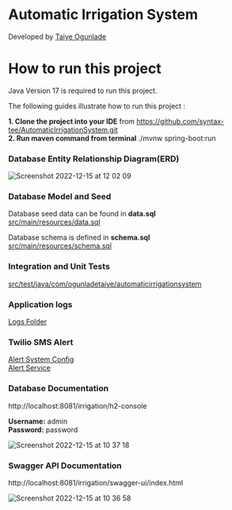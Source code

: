 # Automatic Irrigation System
Developed by [Taiye Ogunlade](https://www.linkedin.com/in/taiye-ogunlade/)

# How to run this project

Java Version 17 is required to run this project.

The following guides illustrate how to run this project :

**1. Clone the project into your IDE** from https://github.com/syntax-tee/AutomaticIrrigationSystem.git <br/>
**2. Run maven command from terminal** ./mvnw spring-boot:run  <br/>

### Database Entity Relationship Diagram(ERD)
![Screenshot 2022-12-15 at 12 02 09](https://user-images.githubusercontent.com/49109632/207843383-2ae8a2cb-6418-4424-a516-61156fdc82dc.png)


### Database Model and Seed

Database seed data can be found in **data.sql**</br>
[src/main/resources/data.sql](https://github.com/syntax-tee/AutomaticIrrigationSystem/blob/master/src/main/resources/data.sql) </br>

Database schema is defined in  **schema.sql**</br>
[src/main/resources/schema.sql](https://github.com/syntax-tee/AutomaticIrrigationSystem/blob/master/src/main/resources/schema.sql) </br>

### Integration and Unit Tests
[src/test/java/com/ogunladetaiye/automaticirrigationsystem](https://github.com/syntax-tee/AutomaticIrrigationSystem/blob/master/src/test/java/com/ogunladetaiye/automaticirrigationsystem) </br>

### Application logs
[Logs Folder](https://github.com/syntax-tee/AutomaticIrrigationSystem/tree/master/logs) </br>

### Twilio SMS Alert
[Alert System Config](https://github.com/syntax-tee/AutomaticIrrigationSystem/tree/master/src/main/java/com/ogunladetaiye/automaticirrigationsystem/smsconfig) </br>
[Alert Service](https://github.com/syntax-tee/AutomaticIrrigationSystem/tree/master/src/main/java/com/ogunladetaiye/automaticirrigationsystem/services/AlertServiceImpl.java) </br>

### Database Documentation

http://localhost:8081/irrigation/h2-console

**Username:** admin </br>
**Password:** password
  
![Screenshot 2022-12-15 at 10 37 18](https://user-images.githubusercontent.com/49109632/207827311-e659dc9c-969a-48be-81a3-7028bf2e9b3e.png)
### Swagger API  Documentation

http://localhost:8081/irrigation/swagger-ui/index.html

![Screenshot 2022-12-15 at 10 36 58](https://user-images.githubusercontent.com/49109632/207827449-903baed6-b721-4b8a-8710-92fa4082b3c8.png)
